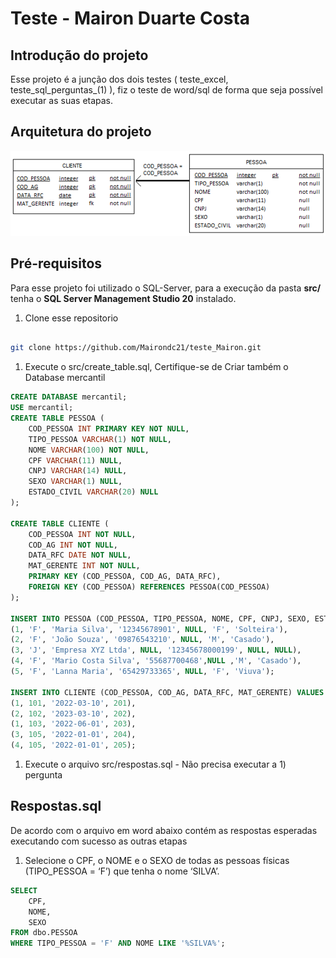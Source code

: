 # Teste - Mairon Duarte Costa
## Introdução do projeto

Esse projeto é a junção dos dois testes ( teste_excel, teste_sql_perguntas_(1) ), fiz o teste de word/sql de forma que seja possível executar as suas etapas.

## Arquitetura do projeto

![image.png](img/modelagem_sql.png)

## **Pré-requisitos**

Para esse projeto foi utilizado o SQL-Server, para a execução da pasta **src/** tenha o **SQL Server Management Studio 20** instalado.

1. Clone esse repositorio

```bash

git clone https://github.com/Mairondc21/teste_Mairon.git
```

1. Execute o src/create_table.sql, Certifique-se de Criar também o Database mercantil

```sql
CREATE DATABASE mercantil;
USE mercantil;
CREATE TABLE PESSOA (
    COD_PESSOA INT PRIMARY KEY NOT NULL,
    TIPO_PESSOA VARCHAR(1) NOT NULL,
    NOME VARCHAR(100) NOT NULL,
    CPF VARCHAR(11) NULL,
    CNPJ VARCHAR(14) NULL,
    SEXO VARCHAR(1) NULL,
    ESTADO_CIVIL VARCHAR(20) NULL
);

CREATE TABLE CLIENTE (
    COD_PESSOA INT NOT NULL,
    COD_AG INT NOT NULL,
    DATA_RFC DATE NOT NULL,
    MAT_GERENTE INT NOT NULL,
    PRIMARY KEY (COD_PESSOA, COD_AG, DATA_RFC),
    FOREIGN KEY (COD_PESSOA) REFERENCES PESSOA(COD_PESSOA)
);

INSERT INTO PESSOA (COD_PESSOA, TIPO_PESSOA, NOME, CPF, CNPJ, SEXO, ESTADO_CIVIL) VALUES
(1, 'F', 'Maria Silva', '12345678901', NULL, 'F', 'Solteira'),
(2, 'F', 'João Souza', '09876543210', NULL, 'M', 'Casado'),
(3, 'J', 'Empresa XYZ Ltda', NULL, '12345678000199', NULL, NULL),
(4, 'F', 'Mario Costa Silva', '55687700468',NULL ,'M', 'Casado'),
(5, 'F', 'Lanna Maria', '65429733365', NULL, 'F', 'Viuva');

INSERT INTO CLIENTE (COD_PESSOA, COD_AG, DATA_RFC, MAT_GERENTE) VALUES
(1, 101, '2022-03-10', 201),
(2, 102, '2023-03-10', 202),
(1, 103, '2022-06-01', 203),
(3, 105, '2022-01-01', 204),
(4, 105, '2022-01-01', 205);
```

1. Execute o arquivo src/respostas.sql - Não precisa executar a 1) pergunta

## Respostas.sql

De acordo com o arquivo em word abaixo contém as respostas esperadas executando com sucesso as outras etapas

1. Selecione o CPF, o NOME e o SEXO de todas as pessoas físicas (TIPO_PESSOA = ‘F’) que tenha o nome ‘SILVA’.

```sql
SELECT 
	CPF,
	NOME,
	SEXO
FROM dbo.PESSOA
WHERE TIPO_PESSOA = 'F' AND NOME LIKE '%SILVA%';
```